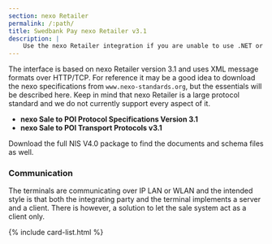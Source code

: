 ```yaml
---
section: nexo Retailer
permalink: /:path/
title: Swedbank Pay nexo Retailer v3.1
description: |
    Use the nexo Retailer integration if you are unable to use .NET or Java SDK. This interface requires a greater effort for both users and Swedbank Pay.
---
```

The interface is based on nexo Retailer version 3.1 and uses XML message formats over HTTP/TCP.
For reference it may be a good idea to download the nexo specifications from `www.nexo-standards.org`, but the essentials will be described here.
Keep in mind that nexo Retailer is a large protocol standard and we do not currently support every aspect of it.

*   **nexo Sale to POI Protocol Specifications Version 3.1**
*   **nexo Sale to POI Transport Protocols v3.1**

Download the full NIS V4.0 package to find the documents and schema files as well.

### Communication

The terminals are communicating over IP LAN or WLAN and the intended style is
that both the integrating party and the terminal implements a server and a client.
There is however, a solution to let the sale system act as a client only.

{% include card-list.html %}
